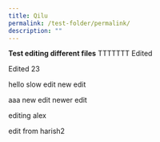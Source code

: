 ```yaml
---
title: Qilu
permalink: /test-folder/permalink/
description: ""
---
```

**Test editing different files**
TTTTTTT
Edited

Edited 23

hello
slow edit
new edit

aaa new edit
newer edit

editing alex

edit from harish2